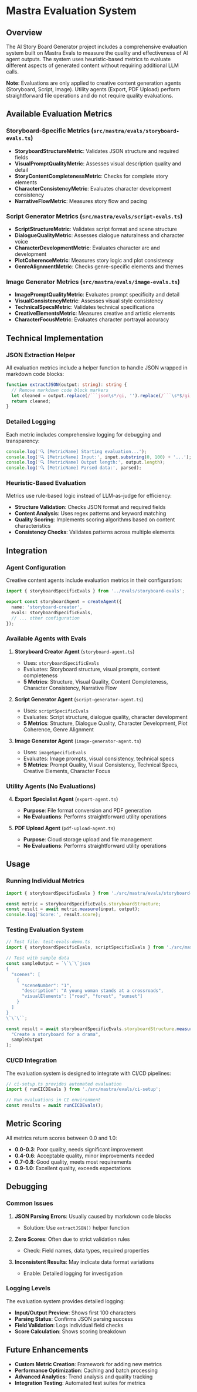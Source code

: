 # Mastra Evaluation System

## Overview

The AI Story Board Generator project includes a comprehensive evaluation system built on Mastra Evals to measure the quality and effectiveness of AI agent outputs. The system uses heuristic-based metrics to evaluate different aspects of generated content without requiring additional LLM calls.

**Note**: Evaluations are only applied to creative content generation agents (Storyboard, Script, Image). Utility agents (Export, PDF Upload) perform straightforward file operations and do not require quality evaluations.

## Available Evaluation Metrics

### Storyboard-Specific Metrics (`src/mastra/evals/storyboard-evals.ts`)

- **StoryboardStructureMetric**: Validates JSON structure and required fields
- **VisualPromptQualityMetric**: Assesses visual description quality and detail
- **StoryContentCompletenessMetric**: Checks for complete story elements
- **CharacterConsistencyMetric**: Evaluates character development consistency
- **NarrativeFlowMetric**: Measures story flow and pacing

### Script Generator Metrics (`src/mastra/evals/script-evals.ts`)

- **ScriptStructureMetric**: Validates script format and scene structure
- **DialogueQualityMetric**: Assesses dialogue naturalness and character voice
- **CharacterDevelopmentMetric**: Evaluates character arc and development
- **PlotCoherenceMetric**: Measures story logic and plot consistency
- **GenreAlignmentMetric**: Checks genre-specific elements and themes

### Image Generator Metrics (`src/mastra/evals/image-evals.ts`)

- **ImagePromptQualityMetric**: Evaluates prompt specificity and detail
- **VisualConsistencyMetric**: Assesses visual style consistency
- **TechnicalSpecsMetric**: Validates technical specifications
- **CreativeElementsMetric**: Measures creative and artistic elements
- **CharacterFocusMetric**: Evaluates character portrayal accuracy

## Technical Implementation

### JSON Extraction Helper

All evaluation metrics include a helper function to handle JSON wrapped in markdown code blocks:

```typescript
function extractJSON(output: string): string {
  // Remove markdown code block markers
  let cleaned = output.replace(/```json\s*/gi, '').replace(/```\s*$/gi, '').trim();
  return cleaned;
}
```

### Detailed Logging

Each metric includes comprehensive logging for debugging and transparency:

```typescript
console.log('🔍 [MetricName] Starting evaluation...');
console.log('🔍 [MetricName] Input:', input.substring(0, 100) + '...');
console.log('🔍 [MetricName] Output length:', output.length);
console.log('🔍 [MetricName] Parsed data:', parsed);
```

### Heuristic-Based Evaluation

Metrics use rule-based logic instead of LLM-as-judge for efficiency:

- **Structure Validation**: Checks JSON format and required fields
- **Content Analysis**: Uses regex patterns and keyword matching
- **Quality Scoring**: Implements scoring algorithms based on content characteristics
- **Consistency Checks**: Validates patterns across multiple elements

## Integration

### Agent Configuration

Creative content agents include evaluation metrics in their configuration:

```typescript
import { storyboardSpecificEvals } from '../evals/storyboard-evals';

export const storyboardAgent = createAgent({
  name: 'storyboard-creator',
  evals: storyboardSpecificEvals,
  // ... other configuration
});
```

### Available Agents with Evals

1. **Storyboard Creator Agent** (`storyboard-agent.ts`)
   - Uses: `storyboardSpecificEvals`
   - Evaluates: Storyboard structure, visual prompts, content completeness
   - **5 Metrics**: Structure, Visual Quality, Content Completeness, Character Consistency, Narrative Flow

2. **Script Generator Agent** (`script-generator-agent.ts`)
   - Uses: `scriptSpecificEvals`
   - Evaluates: Script structure, dialogue quality, character development
   - **5 Metrics**: Structure, Dialogue Quality, Character Development, Plot Coherence, Genre Alignment

3. **Image Generator Agent** (`image-generator-agent.ts`)
   - Uses: `imageSpecificEvals`
   - Evaluates: Image prompts, visual consistency, technical specs
   - **5 Metrics**: Prompt Quality, Visual Consistency, Technical Specs, Creative Elements, Character Focus

### Utility Agents (No Evaluations)

4. **Export Specialist Agent** (`export-agent.ts`)
   - **Purpose**: File format conversion and PDF generation
   - **No Evaluations**: Performs straightforward utility operations

5. **PDF Upload Agent** (`pdf-upload-agent.ts`)
   - **Purpose**: Cloud storage upload and file management
   - **No Evaluations**: Performs straightforward utility operations

## Usage

### Running Individual Metrics

```typescript
import { storyboardSpecificEvals } from './src/mastra/evals/storyboard-evals';

const metric = storyboardSpecificEvals.storyboardStructure;
const result = await metric.measure(input, output);
console.log('Score:', result.score);
```

### Testing Evaluation System

```typescript
// Test file: test-evals-demo.ts
import { storyboardSpecificEvals, scriptSpecificEvals } from './src/mastra/evals';

// Test with sample data
const sampleOutput = `\`\`\`json
{
  "scenes": [
    {
      "sceneNumber": "1",
      "description": "A young woman stands at a crossroads",
      "visualElements": ["road", "forest", "sunset"]
    }
  ]
}
\`\`\``;

const result = await storyboardSpecificEvals.storyboardStructure.measure(
  "Create a storyboard for a drama",
  sampleOutput
);
```

### CI/CD Integration

The evaluation system is designed to integrate with CI/CD pipelines:

```typescript
// ci-setup.ts provides automated evaluation
import { runCICDEvals } from './src/mastra/evals/ci-setup';

// Run evaluations in CI environment
const results = await runCICDEvals();
```

## Metric Scoring

All metrics return scores between 0.0 and 1.0:

- **0.0-0.3**: Poor quality, needs significant improvement
- **0.4-0.6**: Acceptable quality, minor improvements needed
- **0.7-0.8**: Good quality, meets most requirements
- **0.9-1.0**: Excellent quality, exceeds expectations

## Debugging

### Common Issues

1. **JSON Parsing Errors**: Usually caused by markdown code blocks
   - Solution: Use `extractJSON()` helper function

2. **Zero Scores**: Often due to strict validation rules
   - Check: Field names, data types, required properties

3. **Inconsistent Results**: May indicate data format variations
   - Enable: Detailed logging for investigation

### Logging Levels

The evaluation system provides detailed logging:

- **Input/Output Preview**: Shows first 100 characters
- **Parsing Status**: Confirms JSON parsing success
- **Field Validation**: Logs individual field checks
- **Score Calculation**: Shows scoring breakdown

## Future Enhancements

- **Custom Metric Creation**: Framework for adding new metrics
- **Performance Optimization**: Caching and batch processing
- **Advanced Analytics**: Trend analysis and quality tracking
- **Integration Testing**: Automated test suites for metrics